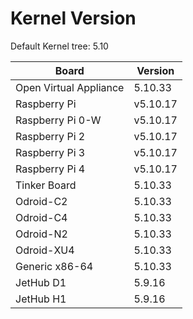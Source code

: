 
# Kernel Version

Default Kernel tree: 5.10

| Board | Version |
|-------|---------|
| Open Virtual Appliance | 5.10.33 |
| Raspberry Pi | v5.10.17 |
| Raspberry Pi 0-W | v5.10.17 |
| Raspberry Pi 2 | v5.10.17 |
| Raspberry Pi 3 | v5.10.17 |
| Raspberry Pi 4 | v5.10.17 |
| Tinker Board | 5.10.33 |
| Odroid-C2 | 5.10.33 |
| Odroid-C4 | 5.10.33 |
| Odroid-N2 | 5.10.33 |
| Odroid-XU4 | 5.10.33 |
| Generic x86-64 | 5.10.33 |
| JetHub D1 | 5.9.16 |
| JetHub H1 | 5.9.16 |
